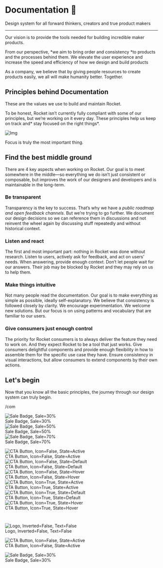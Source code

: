 
# Documentation 🚀

Design system for all forward thinkers, creators and true product makers

---

Our vision is to provide the tools needed for building incredible maker products.

From our perspective, *we aim to bring order and consistency *to products and the processes behind them. We elevate the user experience and increase the speed and efficiency of how we design and build products

As a company, we believe that by giving people resources to create products easily, we all will make humanity better. Together.

## Principles behind Documentation

These are the values we use to build and maintain Rocket.

To be honest, Rocket isn’t currently fully compliant with some of our principles, but we’re working on it every day. These principles help us keep on track and* stay focused on the right things*.

![Img](https://studio-assets.supernova.io/design-systems/14533/9289758a-6300-472a-bbc6-a57098081abf.jpeg)

Focus is truly the most important thing.

## Find the best middle ground

There are 4 key aspects when working on Rocket. Our goal is to meet somewhere in the middle—so everything we do isn’t just consistent or composable, but improves the work of our designers and developers and is maintainable in the long-term.

### Be transparent

Transparency is the key to success. That’s why we have a *public roadmap and open feedback channels*. But we’re trying to go further. We document our design decisions so we can reference them in discussions and not reinvent the wheel again by discussing stuff repeatedly and without historical context.

### Listen and react

The first and most important part: nothing in Rocket was done without research. Listen to users, actively ask for feedback, and act on users’ needs. When answering, provide enough context. Don’t let people wait for our answers. Their job may be blocked by Rocket and they may rely on us to help them.

### Make things intuitive

Not many people read the documentation. Our goal is to make everything as simple as possible, ideally self-explanatory. We believe that consistency is followed closely by clarity. We encourage experimentation. We welcome new solutions. But our focus is on using patterns and vocabulary that are familiar to our users.

### Give consumers just enough control

The priority for Rocket consumers is to always deliver the feature they need to work on. And they expect Rocket to be a tool that just works. Give consumers delightful components and provide enough flexibility in how to assemble them for the specific use case they have. Ensure consistency in visual interactions, but allow consumers to extend components by their own actions.

## Let's begin

Now that you know all the basic principles, the journey through our design system can truly begin.

/com

  
![Sale Badge, Sale=30%](https://studio-assets.supernova.io/design-systems/14533/037a1060-7ed2-47fc-ade1-945f9facfd9e.png)  
Sale Badge, Sale=30%  
![Sale Badge, Sale=50%](https://studio-assets.supernova.io/design-systems/14533/7a640c63-2939-4fdb-ab24-31bebe92c6f7.png)  
Sale Badge, Sale=50%  
![Sale Badge, Sale=70%](https://studio-assets.supernova.io/design-systems/14533/c9d0b084-9f1d-476a-a143-2f174ac7987e.png)  
Sale Badge, Sale=70%  


  
![CTA Button, Icon=False, State=Active](https://studio-assets.supernova.io/design-systems/14533/0cb35760-a4e3-47d5-8bf7-d3fbbcd59573.png)  
CTA Button, Icon=False, State=Active  
![CTA Button, Icon=False, State=Default](https://studio-assets.supernova.io/design-systems/14533/ec4817ec-fcb6-4463-8b50-67e912a321a1.png)  
CTA Button, Icon=False, State=Default  
![CTA Button, Icon=False, State=Hover](https://studio-assets.supernova.io/design-systems/14533/e38617a3-b4c2-48f9-a459-d33271d59d99.png)  
CTA Button, Icon=False, State=Hover  
![CTA Button, Icon=True, State=Active](https://studio-assets.supernova.io/design-systems/14533/81c87c1e-8e43-46ef-9bd6-34109093ef8f.png)  
CTA Button, Icon=True, State=Active  
![CTA Button, Icon=True, State=Default](https://studio-assets.supernova.io/design-systems/14533/31b3fb47-4fba-4b07-a102-ffb10c8774c9.png)  
CTA Button, Icon=True, State=Default  
![CTA Button, Icon=True, State=Hover](https://studio-assets.supernova.io/design-systems/14533/75f2bb8c-2632-419e-8bde-2a2ea7bd634e.png)  
CTA Button, Icon=True, State=Hover  


```javascript  
  
```

  
![Logo, Inverted=False, Text=False](https://studio-assets.supernova.io/design-systems/14533/29a49c21-cb0c-4df8-974b-5ef5a7a8ff83.png)  
Logo, Inverted=False, Text=False  


  
  


  
![CTA Button, Icon=False, State=Active](https://studio-assets.supernova.io/design-systems/14533/0cb35760-a4e3-47d5-8bf7-d3fbbcd59573.png)  
CTA Button, Icon=False, State=Active  


  
![Sale Badge, Sale=30%](https://studio-assets.supernova.io/design-systems/14533/037a1060-7ed2-47fc-ade1-945f9facfd9e.png)  
Sale Badge, Sale=30%  

